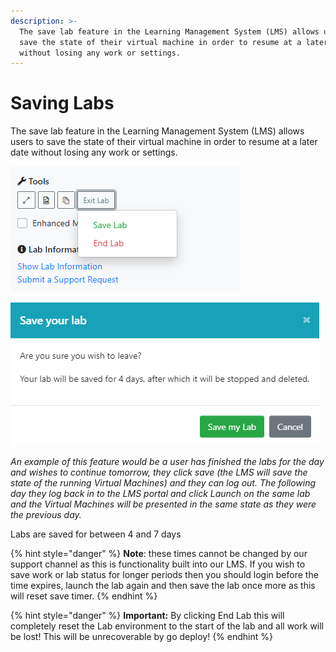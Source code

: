 ```yaml
---
description: >-
  The save lab feature in the Learning Management System (LMS) allows users to
  save the state of their virtual machine in order to resume at a later date
  without losing any work or settings.
---
```


# Saving Labs

The save lab feature in the Learning Management System \(LMS\) allows users to save the state of their virtual machine in order to resume at a later date without losing any work or settings.

![](../.gitbook/assets/image%20%2884%29.png)

![](../.gitbook/assets/image%20%2883%29.png)

_An example of this feature would be a user has finished the labs for the day and wishes to continue tomorrow, they click save \(the LMS will save the state of the running Virtual Machines\) and they can log out.  The following day they log back in to the LMS portal and click Launch on the same lab and the Virtual Machines will be presented in the same state as they were the previous day._

Labs are saved for between 4 and 7 days

{% hint style="danger" %}
**Note**: these times cannot be changed by our support channel as this is functionality built into our LMS.  If you wish to save work or lab status for longer periods then you should login before the time expires, launch the lab again and then save the lab once more as this will reset save timer.
{% endhint %}

{% hint style="danger" %}
**Important:** By clicking End Lab this will completely reset the Lab environment to the start of the lab and all work will be lost!  This will be unrecoverable by go deploy!
{% endhint %}

